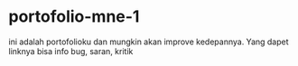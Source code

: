 # portofolio-mne-1
ini adalah portofolioku dan mungkin akan improve kedepannya. Yang dapet linknya bisa info bug, saran, kritik
